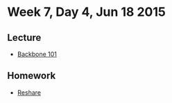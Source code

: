 # Week 7, Day 4, Jun 18 2015

## Lecture

- [Backbone 101](https://github.com/tiy-durham-fe-cohort4/resources/blob/master/lessons/backbone.md)

## Homework

- [Reshare](https://github.com/tiy-durham-fe-cohort4/resources/blob/master/assignments/reshare.md)
